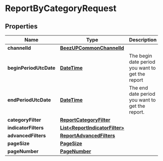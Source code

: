 
# ReportByCategoryRequest

## Properties
Name | Type | Description | Notes
------------ | ------------- | ------------- | -------------
**channelId** | [**BeezUPCommonChannelId**](BeezUPCommonChannelId.md) |  |  [optional]
**beginPeriodUtcDate** | [**DateTime**](DateTime.md) | The begin date period you want to get the report | 
**endPeriodUtcDate** | [**DateTime**](DateTime.md) | The end date period you want to get the report. | 
**categoryFilter** | [**ReportCategoryFilter**](ReportCategoryFilter.md) |  |  [optional]
**indicatorFilters** | [**List&lt;ReportIndicatorFilter&gt;**](ReportIndicatorFilter.md) |  |  [optional]
**advancedFilters** | [**ReportAdvancedFilters**](ReportAdvancedFilters.md) |  | 
**pageSize** | [**PageSize**](PageSize.md) |  |  [optional]
**pageNumber** | [**PageNumber**](PageNumber.md) |  |  [optional]



